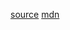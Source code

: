 [source](https://www.sitepoint.com/lodash-features-replace-es6/)
[mdn](https://developer.mozilla.org/docs/Web/JavaScript/Reference/Global_Objects/Array/includes)
